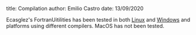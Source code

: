 title: Compilation
author: Emilio Castro
date: 13/09/2020

Ecasglez's FortranUitilities has been tested in both [Linux](Linux.html) and [Windows](Windows.html) and platforms using different compilers. MacOS has not been tested.

